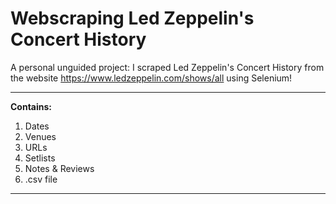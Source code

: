 # Webscraping Led Zeppelin's Concert History
A personal unguided project: I scraped Led Zeppelin's Concert History from the website https://www.ledzeppelin.com/shows/all using Selenium!
****
**Contains:**
1.  Dates
2.  Venues
3.  URLs
4.  Setlists
5.  Notes & Reviews
4.  .csv file
****
